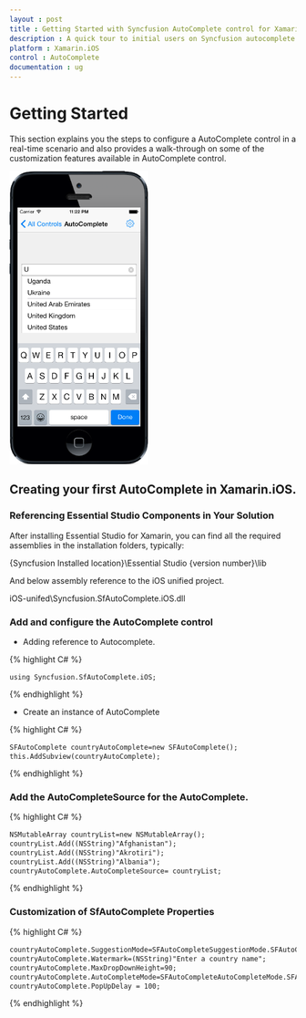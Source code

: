 ```yaml
---
layout : post
title : Getting Started with Syncfusion AutoComplete control for Xamarin.iOS
description : A quick tour to initial users on Syncfusion autocomplete control for Xamarin.iOS platform 
platform : Xamarin.iOS
control : AutoComplete
documentation : ug
---
```


# Getting Started

This section explains you the steps to configure a AutoComplete control in a real-time scenario and also provides a walk-through on some of the customization features available in AutoComplete control.

![](images/gettingstarted.png)

## Creating your first AutoComplete in Xamarin.iOS.

### Referencing Essential Studio Components in Your Solution

After installing Essential Studio for Xamarin, you can find all the required assemblies in the installation folders, typically:

{Syncfusion Installed location}\Essential Studio {version number}\lib

And below assembly reference to the iOS unified project.

iOS-unifed\Syncfusion.SfAutoComplete.iOS.dll

### Add and configure the AutoComplete control

* Adding reference to Autocomplete.

{% highlight C# %}

	using Syncfusion.SfAutoComplete.iOS; 

{% endhighlight %}

* Create an instance of AutoComplete

{% highlight C# %}

	SFAutoComplete countryAutoComplete=new SFAutoComplete(); 
	this.AddSubview(countryAutoComplete); 

{% endhighlight %}


### Add the AutoCompleteSource for the AutoComplete. 

{% highlight C# %}

	NSMutableArray countryList=new NSMutableArray();
	countryList.Add((NSString)"Afghanistan");
	countryList.Add((NSString)"Akrotiri");
	countryList.Add((NSString)"Albania"); 
	countryAutoComplete.AutoCompleteSource= countryList;

{% endhighlight %}

### Customization of SfAutoComplete Properties

{% highlight C# %}

	countryAutoComplete.SuggestionMode=SFAutoCompleteSuggestionMode.SFAutoCompleteSuggestionModeStartsWith;
	countryAutoComplete.Watermark=(NSString)"Enter a country name";
	countryAutoComplete.MaxDropDownHeight=90;
	countryAutoComplete.AutoCompleteMode=SFAutoCompleteAutoCompleteMode.SFAutoCompleteAutoCompleteModeSuggest; 
	countryAutoComplete.PopUpDelay = 100; 

{% endhighlight %}

